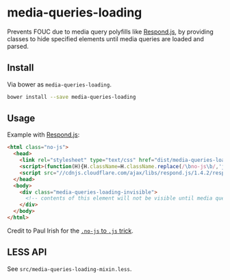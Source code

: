 media-queries-loading
=====================

Prevents FOUC due to media query polyfills like [Respond.js][respond],
by providing classes to hide specified elements until media queries are loaded and parsed.

## Install

Via bower as `media-queries-loading`.

```sh
bower install --save media-queries-loading
```

## Usage

Example with [Respond.js][respond]:

```html
<html class="no-js">
  <head>
    <link rel="stylesheet" type="text/css" href="dist/media-queries-loading.min.css" />
    <script>(function(H){H.className=H.className.replace(/\bno-js\b/,'js')})(document.documentElement)</script>
    <script src="//cdnjs.cloudflare.com/ajax/libs/respond.js/1.4.2/respond.min.js"></script>
  </head>
  <body>
    <div class="media-queries-loading-invisible">
      <!-- contents of this element will not be visible until media queries are loaded -->
    </div>
  </body>
</html>
```

Credit to Paul Irish for the [`.no-js` to `.js` trick](http://www.paulirish.com/2009/avoiding-the-fouc-v3/).

## LESS API

See `src/media-queries-loading-mixin.less`.

[respond]: https://github.com/scottjehl/Respond
